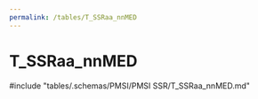 ```yaml
---
permalink: /tables/T_SSRaa_nnMED
---
```

# T_SSRaa_nnMED
<!-- SPDX-License-Identifier: MPL-2.0 -->

<!-- ATTENTION : Ne pas supprimer ou modifier la ligne ci-dessous -->
#include "tables/.schemas/PMSI/PMSI SSR/T_SSRaa_nnMED.md"
<!-- ATTENTION : Ne pas supprimer ou modifier la ligne ci-dessus -->
